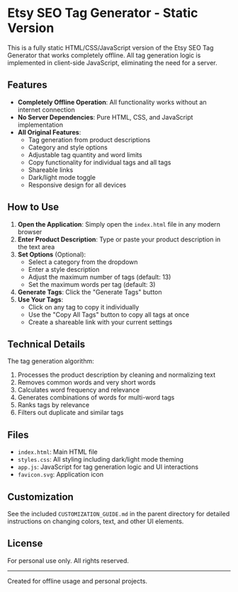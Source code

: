 # Etsy SEO Tag Generator - Static Version

This is a fully static HTML/CSS/JavaScript version of the Etsy SEO Tag Generator that works completely offline. All tag generation logic is implemented in client-side JavaScript, eliminating the need for a server.

## Features

- **Completely Offline Operation**: All functionality works without an internet connection
- **No Server Dependencies**: Pure HTML, CSS, and JavaScript implementation
- **All Original Features**:
  - Tag generation from product descriptions
  - Category and style options
  - Adjustable tag quantity and word limits
  - Copy functionality for individual tags and all tags
  - Shareable links
  - Dark/light mode toggle
  - Responsive design for all devices

## How to Use

1. **Open the Application**: Simply open the `index.html` file in any modern browser
2. **Enter Product Description**: Type or paste your product description in the text area
3. **Set Options** (Optional):
   - Select a category from the dropdown
   - Enter a style description
   - Adjust the maximum number of tags (default: 13)
   - Set the maximum words per tag (default: 3)
4. **Generate Tags**: Click the "Generate Tags" button
5. **Use Your Tags**: 
   - Click on any tag to copy it individually
   - Use the "Copy All Tags" button to copy all tags at once
   - Create a shareable link with your current settings

## Technical Details

The tag generation algorithm:
1. Processes the product description by cleaning and normalizing text
2. Removes common words and very short words
3. Calculates word frequency and relevance
4. Generates combinations of words for multi-word tags
5. Ranks tags by relevance
6. Filters out duplicate and similar tags

## Files

- `index.html`: Main HTML file
- `styles.css`: All styling including dark/light mode theming
- `app.js`: JavaScript for tag generation logic and UI interactions
- `favicon.svg`: Application icon

## Customization

See the included `CUSTOMIZATION_GUIDE.md` in the parent directory for detailed instructions on changing colors, text, and other UI elements.

## License

For personal use only. All rights reserved.

---

Created for offline usage and personal projects.
